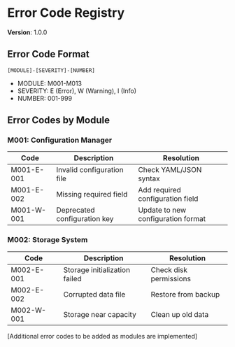 # Error Code Registry

**Version**: 1.0.0

## Error Code Format
`[MODULE]-[SEVERITY]-[NUMBER]`

- MODULE: M001-M013
- SEVERITY: E (Error), W (Warning), I (Info)
- NUMBER: 001-999

## Error Codes by Module

### M001: Configuration Manager
| Code | Description | Resolution |
|------|-------------|------------|
| M001-E-001 | Invalid configuration file | Check YAML/JSON syntax |
| M001-E-002 | Missing required field | Add required configuration field |
| M001-W-001 | Deprecated configuration key | Update to new configuration format |

### M002: Storage System
| Code | Description | Resolution |
|------|-------------|------------|
| M002-E-001 | Storage initialization failed | Check disk permissions |
| M002-E-002 | Corrupted data file | Restore from backup |
| M002-W-001 | Storage near capacity | Clean up old data |

[Additional error codes to be added as modules are implemented]
